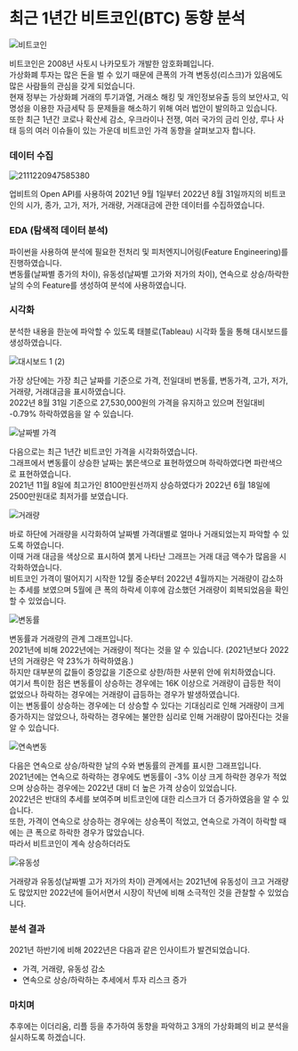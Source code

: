 # 최근 1년간 비트코인(BTC) 동향 분석

![비트코인](https://user-images.githubusercontent.com/50400392/190965497-17f053bf-1508-4335-ac60-30bb138e5499.jpg)

비트코인은 2008년 사토시 나카모토가 개발한 암호화폐입니다.  
가상화폐 투자는 많은 돈을 벌 수 있기 때문에 큰폭의 가격 변동성(리스크)가 있음에도 많은 사람들의 관심을 갖게 되었습니다.  
현재 정부는 가상화폐 거래의 투기과열, 거래소 해킹 및 개인정보유출 등의 보안사고, 익명성을 이용한 자금세탁 등 문제들을 해소하기 위해 여러 법안이 발의하고 있습니다.  
또한 최근 1년간 코로나 확산세 감소, 우크라이나 전쟁, 여러 국가의 금리 인상, 루나 사태 등의 여러 이슈들이 있는 가운데 비트코인 가격 동향을 살펴보고자 합니다.  

### 데이터 수집

![2111220947585380](https://user-images.githubusercontent.com/50400392/190966156-7e393d40-87a5-44f2-8f49-880d9c858b8c.jpg)

업비트의 Open API를 사용하여 2021년 9월 1일부터 2022년 8월 31일까지의 비트코인의 시가, 종가, 고가, 저가, 거래량, 거래대금에 관한 데이터를 수집하였습니다.  

### EDA (탐색적 데이터 분석)

파이썬을 사용하여 분석에 필요한 전처리 및 피처엔지니어링(Feature Engineering)를 진행하였습니다.  
변동률(날짜별 종가의 차이), 유동성(날짜별 고가와 저가의 차이), 연속으로 상승/하락한 날의 수의 Feature를 생성하여 분석에 사용하였습니다.  

### 시각화

분석한 내용을 한눈에 파악할 수 있도록 태블로(Tableau) 시각화 툴을 통해 대시보드를 생성하였습니다.  

![대시보드 1 (2)](https://user-images.githubusercontent.com/50400392/190979472-9fbf3ecc-db41-4a66-a2dc-50708f6ad419.png)

가장 상단에는 가장 최근 날짜를 기준으로 가격, 전일대비 변동률, 변동가격, 고가, 저가, 거래량, 거래대금을 표시하였습니다.  
2022년 8월 31일 기준으로 27,530,000원의 가격을 유지하고 있으며 전일대비 -0.79% 하락하였음을 알 수 있습니다.  

![날짜별 가격](https://user-images.githubusercontent.com/50400392/190971138-8fa6ef82-f5d2-4f17-af05-eee64d74f0f0.PNG)

다음으로는 최근 1년간 비트코인 가격을 시각화하였습니다.  
그래프에서 변동률이 상승한 날짜는 붉은색으로 표현하였으며 하락하였다면 파란색으로 표현하였습니다.  
2021년 11월 8일에 최고가인 8100만원선까지 상승하였다가 2022년 6월 18일에 2500만원대로 최저가를 보였습니다.  

![거래량](https://user-images.githubusercontent.com/50400392/190971732-5213efd9-7f6c-451d-9e71-fc8b9c5cb454.PNG)

바로 하단에 거래량을 시각화하여 날짜별 가격대별로 얼마나 거래되었는지 파악할 수 있도록 하였습니다.  
이때 거래 대금을 색상으로 표시하여 붉게 나타난 그래프는 거래 대금 액수가 많음을 시각화하였습니다.  
비트코인 가격이 떨어지기 시작한 12월 중순부터 2022년 4월까지는 거래량이 감소하는 추세를 보였으며 5월에 큰 폭의 하락세 이후에 감소했던 거래량이 회복되었음을 확인할 수 있었습니다.  

![변동률](https://user-images.githubusercontent.com/50400392/190976666-3bf03363-9fb5-41d8-a2ae-616298bd5591.PNG)

변동률과 거래량의 관계 그래프입니다.  
2021년에 비해 2022년에는 거래량이 적다는 것을 알 수 있습니다. (2021년보다 2022년의 거래량은 약 23%가 하락하였음.)  
하지만 대부분의 값들이 중앙값을 기준으로 상한/하한 사분위 안에 위치하였습니다.  
여기서 특이한 점은 변동률이 상승하는 경우에는 16K 이상으로 거래량이 급등한 적이 없었으나 하락하는 경우에는 거래량이 급등하는 경우가 발생하였습니다.  
이는 변동률이 상승하는 경우에는 더 상승할 수 있다는 기대심리로 인해 거래량이 크게 증가하지는 않았으나, 하락하는 경우에는 불안한 심리로 인해 거래량이 많아진다는 것을 알 수 있습니다.  

![연속변동](https://user-images.githubusercontent.com/50400392/190977650-364feb3a-832e-4600-b5ac-30dcb8564184.PNG)

다음은 연속으로 상승/하락한 날의 수와 변동률의 관계를 표시한 그래프입니다.  
2021년에는 연속으로 하락하는 경우에도 변동률이 -3% 이상 크게 하락한 경우가 적었으며 상승하는 경우에는 2022년 대비 더 높은 가격 상승이 있었습니다.  
2022년은 반대의 추세를 보여주며 비트코인에 대한 리스크가 더 증가하였음을 알 수 있습니다.  
또한, 가격이 연속으로 상승하는 경우에는 상승폭이 적었고, 연속으로 가격이 하락할 때에는 큰 폭으로 하락한 경우가 많았습니다.  
따라서 비트코인이 계속 상승하더라도 

![유동성](https://user-images.githubusercontent.com/50400392/190978346-56e23181-cbf8-4cea-a4c0-c902a1a3c36e.PNG)

거래량과 유동성(날짜별 고가 저가의 차이) 관계에서는 2021년에 유동성이 크고 거래량도 많았지만 2022년에 들어서면서 시장이 작년에 비해 소극적인 것을 관찰할 수 있었습니다.  
### 분석 결과

2021년 하반기에 비해 2022년은 다음과 같은 인사이트가 발견되었습니다.  

- 가격, 거래량, 유동성 감소
- 연속으로 상승/하락하는 추세에서 투자 리스크 증가

### 마치며

추후에는 이더리움, 리플 등을 추가하여 동향을 파악하고 3개의 가상화폐의 비교 분석을 실시하도록 하겠습니다.
